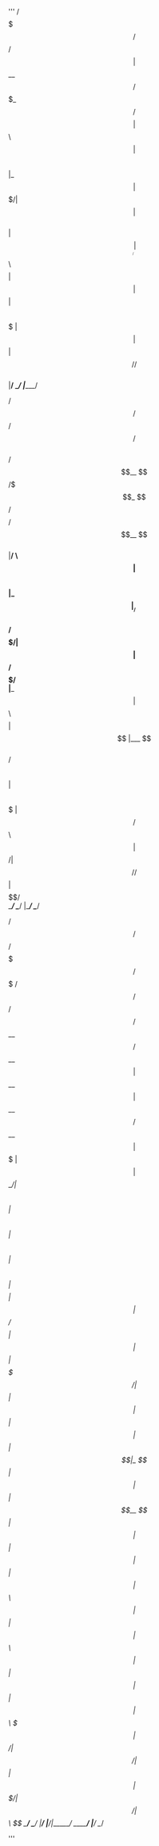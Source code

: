 '''
  /$$$$$$$   /$$$$$$    /$$                                  
 | $$__  $$ /$$$_  $$ /$$$$                                  
 | $$  \ $$| $$$$\ $$|_  $$                                  
 | $$$$$$$/| $$ $$ $$  | $$                                  
 | $$____/ | $$\ $$$$  | $$                                  
 | $$      | $$ \ $$$  | $$                                  
 | $$      |  $$$$$$/ /$$$$$$                                
 |__/       \______/ |______/                                
                                                             
                                                             
                                                             
   /$$$$$$   /$$$$$$    /$$    /$$$$$$                       
  /$$__  $$ /$$$_  $$ /$$$$   /$$__  $$                      
 |__/  \ $$| $$$$\ $$|_  $$  |__/  \ $$                      
    /$$$$$/| $$ $$ $$  | $$     /$$$$$/                      
   |___  $$| $$\ $$$$  | $$    |___  $$                      
  /$$  \ $$| $$ \ $$$  | $$   /$$  \ $$                      
 |  $$$$$$/|  $$$$$$/ /$$$$$$|  $$$$$$/                      
  \______/  \______/ |______/ \______/                       
                                                             
                                                             
                                                             
   /$$$$$$   /$$$$$$  /$$$$$$$  /$$$$$$$   /$$$$$$  /$$   /$$
  /$$__  $$ /$$__  $$| $$__  $$| $$__  $$ /$$__  $$| $$$ | $$
 | $$  \__/| $$  \ $$| $$  \ $$| $$  \ $$| $$  \ $$| $$$$| $$
 | $$ /$$$$| $$  | $$| $$$$$$$/| $$  | $$| $$  | $$| $$ $$ $$
 | $$|_  $$| $$  | $$| $$__  $$| $$  | $$| $$  | $$| $$  $$$$
 | $$  \ $$| $$  | $$| $$  \ $$| $$  | $$| $$  | $$| $$\  $$$
 |  $$$$$$/|  $$$$$$/| $$  | $$| $$$$$$$/|  $$$$$$/| $$ \  $$
  \______/  \______/ |__/  |__/|_______/  \______/ |__/  \__/
                                                             
                                                             
                                                             
 

'''
